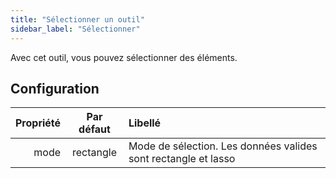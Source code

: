 ```yaml
---
title: "Sélectionner un outil"
sidebar_label: "Sélectionner"
---
```



Avec cet outil, vous pouvez sélectionner des éléments.

## Configuration

| Propriété | Par défaut | Libellé                                                        |
| ---------:|:----------:|:-------------------------------------------------------------- |
|      mode | rectangle  | Mode de sélection. Les données valides sont rectangle et lasso |
